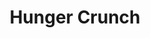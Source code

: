 ---
layout: project
bodyClass: project
title: Hunger Crunch
orderId: 005
builtIn: "Spring 2014"
client: "Hunger Crunch"
agency: "Rice Bowls"
liveUrl: http://www.hungercrunch.com/
technologies:
  - HTML
  - SCSS
screenshots: true
---